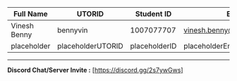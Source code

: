 | Full Name | UTORID | Student ID | Email | Best Way to Contact | Discord Username 
|-----------|--------|------------|-------|---------------------|------------------
| Vinesh Benny | bennyvin | 1007077707 | vinesh.benny@mail.utoronto.ca | vinesh.benny@mail.utoronto.ca | Josuke's Hamon#1772
| placeholder | placeholderUTORID | placeholderID | placeholderEmail | placeholderContact | placeholderUsername


---**Discord Chat/Server Invite :** [https://discord.gg/2s7ywGws]
